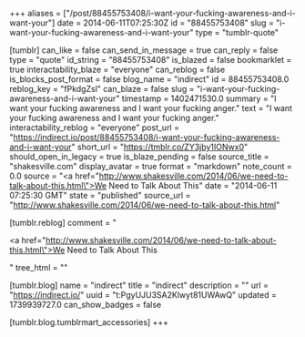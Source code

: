 +++
aliases = ["/post/88455753408/i-want-your-fucking-awareness-and-i-want-your"]
date = 2014-06-11T07:25:30Z
id = "88455753408"
slug = "i-want-your-fucking-awareness-and-i-want-your"
type = "tumblr-quote"

[tumblr]
can_like = false
can_send_in_message = true
can_reply = false
type = "quote"
id_string = "88455753408"
is_blazed = false
bookmarklet = true
interactability_blaze = "everyone"
can_reblog = false
is_blocks_post_format = false
blog_name = "indirect"
id = 88455753408.0
reblog_key = "fPkdgZsl"
can_blaze = false
slug = "i-want-your-fucking-awareness-and-i-want-your"
timestamp = 1402471530.0
summary = "I want your fucking awareness and I want your fucking anger."
text = "I want your fucking awareness and I want your fucking anger."
interactability_reblog = "everyone"
post_url = "https://indirect.io/post/88455753408/i-want-your-fucking-awareness-and-i-want-your"
short_url = "https://tmblr.co/ZY3jby1IONwx0"
should_open_in_legacy = true
is_blaze_pending = false
source_title = "shakesville.com"
display_avatar = true
format = "markdown"
note_count = 0.0
source = "<a href=\"http://www.shakesville.com/2014/06/we-need-to-talk-about-this.html\">We Need to Talk About This</a>"
date = "2014-06-11 07:25:30 GMT"
state = "published"
source_url = "http://www.shakesville.com/2014/06/we-need-to-talk-about-this.html"

[tumblr.reblog]
comment = "<p><a href=\"http://www.shakesville.com/2014/06/we-need-to-talk-about-this.html\">We Need to Talk About This</a></p>"
tree_html = ""

[tumblr.blog]
name = "indirect"
title = "indirect"
description = ""
url = "https://indirect.io/"
uuid = "t:PgyUJU3SA2Klwyt81UWAwQ"
updated = 1739939727.0
can_show_badges = false

[tumblr.blog.tumblrmart_accessories]
+++
